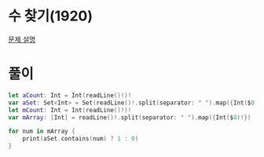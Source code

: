 #  수 찾기(1920)
[문제 설명](https://www.acmicpc.net/problem/1920)

# 풀이
```swift
let aCount: Int = Int(readLine()!)!
var aSet: Set<Int> = Set(readLine()!.split(separator: " ").map({Int($0)!}))
let mCount: Int = Int(readLine()!)!
var mArray: [Int] = readLine()!.split(separator: " ").map({Int($0)!})

for num in mArray {
    print(aSet.contains(num) ? 1 : 0)
}
```
